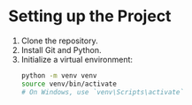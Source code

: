 # Setting up the Project

1. Clone the repository.
2. Install Git and Python.
3. Initialize a virtual environment:
   ```bash
   python -m venv venv
   source venv/bin/activate
   # On Windows, use `venv\Scripts\activate`
